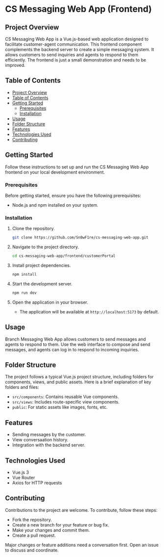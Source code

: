 # CS Messaging Web App (Frontend)

## Project Overview
CS Messaging Web App is a Vue.js-based web application designed to facilitate customer-agent communication. This frontend component complements the backend server to create a simple messaging system. It allows customers to send inquiries and agents to respond to them efficiently. The frontend is just a small demonstration and needs to be improved.

## Table of Contents
- [Project Overview](#project-overview)
- [Table of Contents](#table-of-contents)
- [Getting Started](#getting-started)
  - [Prerequisites](#prerequisites)
  - [Installation](#installation)
- [Usage](#usage)
- [Folder Structure](#folder-structure)
- [Features](#features)
- [Technologies Used](#technologies-used)
- [Contributing](#contributing)
## Getting Started
Follow these instructions to set up and run the CS Messaging Web App frontend on your local development environment.

### Prerequisites
Before getting started, ensure you have the following prerequisites:

- Node.js and npm installed on your system.

### Installation
1. Clone the repository.
   ```bash
   git clone https://github.com/Sn0wF1re/cs-messaging-web-app.git
   ```

2. Navigate to the project directory.
   ```bash
   cd cs-messaging-web-app/frontend/customerPortal
   ```

3. Install project dependencies.
   ```bash
   npm install
   ```

5. Start the development server.
   ```bash
   npm run dev
   ```

6. Open the application in your browser.
   - The application will be available at `http://localhost:5173` by default.

## Usage
Branch Messaging Web App allows customers to send messages and agents to respond to them. Use the web interface to compose and send messages, and agents can log in to respond to incoming inquiries.

## Folder Structure
The project follows a typical Vue.js project structure, including folders for components, views, and public assets. Here is a brief explanation of key folders and files:

- `src/components`: Contains reusable Vue components.
- `src/views`: Includes route-specific view components.
- `public`: For static assets like images, fonts, etc.

## Features
- Sending messages by the customer.
- View conversaation history.
- Integration with the backend server.

## Technologies Used
- Vue.js 3
- Vue Router
- Axios for HTTP requests

## Contributing
Contributions to the project are welcome. To contribute, follow these steps:
- Fork the repository.
- Create a new branch for your feature or bug fix.
- Make your changes and commit them.
- Create a pull request.

Major changes or feature additions need a conversation first. Open an issue to discuss and coordinate.
